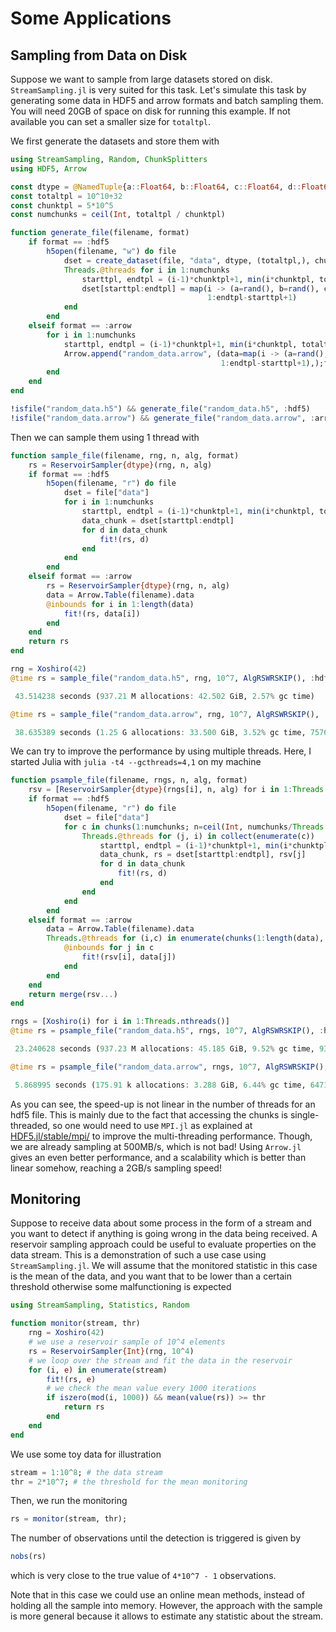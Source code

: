 
# Some Applications

## Sampling from Data on Disk

Suppose we want to sample from large datasets stored on disk. `StreamSampling.jl`
is very suited for this task. Let's simulate this task by generating some data in 
HDF5 and arrow formats and batch sampling them. You will need 20GB of space on disk
for running this example. If not available you can set a smaller size for `totaltpl`.

We first generate the datasets and store them with


```julia
using StreamSampling, Random, ChunkSplitters
using HDF5, Arrow

const dtype = @NamedTuple{a::Float64, b::Float64, c::Float64, d::Float64}
const totaltpl = 10^10÷32
const chunktpl = 5*10^5
const numchunks = ceil(Int, totaltpl / chunktpl)

function generate_file(filename, format)
    if format == :hdf5
        h5open(filename, "w") do file
            dset = create_dataset(file, "data", dtype, (totaltpl,), chunk=(chunktpl,))
            Threads.@threads for i in 1:numchunks
                starttpl, endtpl = (i-1)*chunktpl+1, min(i*chunktpl, totaltpl)
                dset[starttpl:endtpl] = map(i -> (a=rand(), b=rand(), c=rand(), d=rand()), 
                                            1:endtpl-starttpl+1)
            end
        end
    elseif format == :arrow
        for i in 1:numchunks
            starttpl, endtpl = (i-1)*chunktpl+1, min(i*chunktpl, totaltpl)
            Arrow.append("random_data.arrow", (data=map(i -> (a=rand(), b=rand(), c=rand(), d=rand()), 
                                               1:endtpl-starttpl+1),);file=false)
        end
    end
end

!isfile("random_data.h5") && generate_file("random_data.h5", :hdf5)
!isfile("random_data.arrow") && generate_file("random_data.arrow", :arrow)
```

Then we can sample them using 1 thread with

```julia
function sample_file(filename, rng, n, alg, format)
    rs = ReservoirSampler{dtype}(rng, n, alg)
    if format == :hdf5
        h5open(filename, "r") do file
            dset = file["data"]
            for i in 1:numchunks
                starttpl, endtpl = (i-1)*chunktpl+1, min(i*chunktpl, totaltpl)
                data_chunk = dset[starttpl:endtpl]
                for d in data_chunk
                    fit!(rs, d)
                end
            end
        end
    elseif format == :arrow
        rs = ReservoirSampler{dtype}(rng, n, alg)
        data = Arrow.Table(filename).data
        @inbounds for i in 1:length(data)
            fit!(rs, data[i])
        end
    end
    return rs
end

rng = Xoshiro(42)
@time rs = sample_file("random_data.h5", rng, 10^7, AlgRSWRSKIP(), :hdf5)
```
```julia
 43.514238 seconds (937.21 M allocations: 42.502 GiB, 2.57% gc time)
```
```julia
@time rs = sample_file("random_data.arrow", rng, 10^7, AlgRSWRSKIP(), :arrow)
```
```julia
 38.635389 seconds (1.25 G allocations: 33.500 GiB, 3.52% gc time, 75763 lock conflicts)
```

We can try to improve the performance by using multiple threads. Here, I started Julia
with `julia -t4 --gcthreads=4,1` on my machine

```julia
function psample_file(filename, rngs, n, alg, format)
    rsv = [ReservoirSampler{dtype}(rngs[i], n, alg) for i in 1:Threads.nthreads()]
    if format == :hdf5
        h5open(filename, "r") do file
            dset = file["data"]
            for c in chunks(1:numchunks; n=ceil(Int, numchunks/Threads.nthreads()))
                Threads.@threads for (j, i) in collect(enumerate(c))
                    starttpl, endtpl = (i-1)*chunktpl+1, min(i*chunktpl, totaltpl)
                    data_chunk, rs = dset[starttpl:endtpl], rsv[j]
                    for d in data_chunk
                        fit!(rs, d)
                    end
                end
            end
        end
    elseif format == :arrow
        data = Arrow.Table(filename).data
        Threads.@threads for (i,c) in enumerate(chunks(1:length(data), n=Threads.nthreads()))
            @inbounds for j in c
                fit!(rsv[i], data[j])
            end
        end
    end
    return merge(rsv...)
end

rngs = [Xoshiro(i) for i in 1:Threads.nthreads()]
@time rs = psample_file("random_data.h5", rngs, 10^7, AlgRSWRSKIP(), :hdf5)
```
```julia
 23.240628 seconds (937.23 M allocations: 45.185 GiB, 9.52% gc time, 9375 lock conflicts)
```
```julia
@time rs = psample_file("random_data.arrow", rngs, 10^7, AlgRSWRSKIP(), :arrow)
```
```julia
 5.868995 seconds (175.91 k allocations: 3.288 GiB, 6.44% gc time, 64714 lock conflicts)
```

As you can see, the speed-up is not linear in the number of threads for an hdf5 file. This is
mainly due to the fact that accessing the chunks is single-threaded, so one would need to use
`MPI.jl` as  explained at [HDF5.jl/stable/mpi/](https://juliaio.github.io/HDF5.jl/stable/mpi/) to
improve the multi-threading performance. Though, we are already sampling at 500MB/s, which is not bad!
Using `Arrow.jl` gives an even better performance, and a scalability which is better than
linear somehow, reaching a 2GB/s sampling speed!

## Monitoring

Suppose to receive data about some process in the form of a stream and you want
to detect if anything is going wrong in the data being received. A reservoir 
sampling approach could be useful to evaluate properties on the data stream. 
This is a demonstration of such a use case using `StreamSampling.jl`. We will
assume that the monitored statistic in this case is the mean of the data, and 
you want that to be lower than a certain threshold otherwise some malfunctioning
is expected

```julia
using StreamSampling, Statistics, Random

function monitor(stream, thr)
    rng = Xoshiro(42)
    # we use a reservoir sample of 10^4 elements
    rs = ReservoirSampler{Int}(rng, 10^4)
    # we loop over the stream and fit the data in the reservoir
    for (i, e) in enumerate(stream)
        fit!(rs, e)
        # we check the mean value every 1000 iterations
        if iszero(mod(i, 1000)) && mean(value(rs)) >= thr
            return rs
        end
    end
end
```

We use some toy data for illustration

```julia
stream = 1:10^8; # the data stream
thr = 2*10^7; # the threshold for the mean monitoring
```

Then, we run the monitoring

```julia
rs = monitor(stream, thr);
```

The number of observations until the detection is triggered is
given by

```julia
nobs(rs)
```

which is very close to the true value of `4*10^7 - 1` observations.

Note that in this case we could use an online mean methods, 
instead of holding all the sample into memory. However, 
the approach with the sample is more general because it
allows to estimate any statistic about the stream. 
